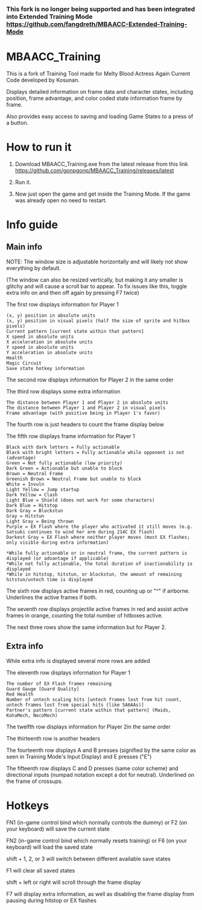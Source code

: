 ### This fork is no longer being supported and has been integrated into Extended Training Mode https://github.com/fangdreth/MBAACC-Extended-Training-Mode

# MBAACC_Training

This is a fork of Training Tool made for Melty Blood Actress Again Current Code developed by Kosunan.

Displays detailed information on frame data and character states, including position, frame advantage, and color coded state information frame by frame. 

Also provides easy access to saving and loading Game States to a press of a button.


# How to run it
1. Download MBAACC_Training.exe from the latest release from this link https://github.com/gonpgonp/MBAACC_Training/releases/latest

2. Run it.

3. Now just open the game and get inside the Training Mode. If the game was already open no need to restart.

# Info guide

## Main info
NOTE: The window size is adjustable horizontally and will likely not show everything by default.

(The window can also be resized vertically, but making it any smaller is glitchy and will cause a scroll bar to appear. To fix issues like this, toggle extra info on and then off again by pressing F7 twice)

The first row displays information for Player 1

	(x, y) position in absolute units
	(x, y) position in visual pixels (half the size of sprite and hitbox pixels)
	Current pattern [current state within that pattern]
	X speed in absolute units
	X acceleration in absolute units
	Y speed in absolute units
	Y acceleration in absolute units
	Health
	Magic Circuit
	Save state hotkey information
	
The second row displays information for Player 2 in the same order

The third row displays some extra information

	The distance between Player 1 and Player 2 in absolute units
	The distance between Player 1 and Player 2 in visual pixels
	Frame advantage (with positive being in Player 1's favor)

The fourth row is just headers to count the frame display below

The fifth row displays frame information for Player 1

	Black with dark letters = Fully actionable
	Black with bright letters = Fully actionable while opponent is not (advantage)
	Green = Not fully actionable (low priority)
	Dark Green = Actionable but unable to block
	Brown = Neutral Frame
	Greenish Brown = Neutral Frame but unable to block
	White = Invuln
	Light Yellow = Jump startup
	Dark Yellow = Clash
	Light Blue = Shield (does not work for some characters)
	Dark Blue = Hitstop
	Dark Gray = Blockstun
	Gray = Hitstun
	Light Gray = Being thrown
	Purple = EX Flash where the player who activated it still moves (e.g. Satsuki continues to wind her arm during 214C EX flash)
	Darkest Gray = EX Flash where neither player moves (most EX flashes; only visible during extra information)
	
	*While fully actionable or in neutral frame, the current pattern is displayed (or advantage if applicable)
	*While not fully actionable, the total duration of inactionability is displayed
	*While in hitstop, hitstun, or blockstun, the amount of remaining hitstun/untech time is displayed

The sixth row displays active frames in red, counting up or "^" if airborne. Underlines the active frames if both.

The seventh row displays projectile active frames in red and assist active frames in orange, counting the total number of hitboxes active.

The next three rows show the same information but for Player 2.

## Extra info
While extra info is displayed several more rows are added

The eleventh row displays information for Player 1

	The number of EX Flash frames remaining
	Guard Gauge [Guard Quality]
	Red Health
	Number of untech scaling hits [untech frames lost from hit count, untech frames lost from special hits (like 5A6AAs)]
	Partner's pattern [current state within that pattern] (Maids, KohaMech, NecoMech)

The twelfth row displays information for Player 2in the same order

The thirteenth row is another headers

The fourteenth row displays A and B presses (signified by the same color as seen in Training Mode's Input Display) and E presses ("E")

The fifteenth row displays C and D presses (same color scheme) and directional inputs (numpad notation except a dot for neutral). Underlined on the frame of crossups.

# Hotkeys

FN1 (in-game control bind which normally controls the dummy) or F2 (on your keyboard) will save the current state

FN2 (in-game control bind which normally resets training) or F6 (on your keyboard) will load the saved state

shift + 1, 2, or 3 will switch between different available save states

F1 will clear all saved states

shift + left or right will scroll through the frame display

F7 will display extra information, as well as disabling the frame display from pausing during hitstop or EX flashes
